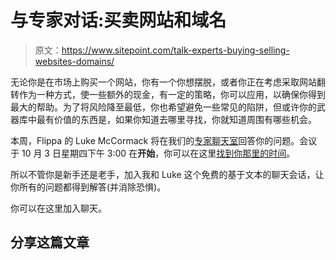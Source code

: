 # 与专家对话:买卖网站和域名

> 原文：<https://www.sitepoint.com/talk-experts-buying-selling-websites-domains/>

无论你是在市场上购买一个网站，你有一个你想摆脱，或者你正在考虑采取网站翻转作为一种方式，使一些额外的现金，有一定的策略，你可以应用，以确保你得到最大的帮助。为了将风险降至最低，你也希望避免一些常见的陷阱，但或许你的武器库中最有价值的东西是，如果你知道去哪里寻找，你就知道周围有哪些机会。

本周，Flippa 的 Luke McCormack 将在我们的[专家聊天室](https://experts.learnable.com/ "Talk with the Experts")回答你的问题。会议于 10 月 3 日星期四下午 3:00 在**开始**，你可以在这里[找到你那里的时间](http://www.timeanddate.com/worldclock/fixedtime.html?msg=Talk+Buying+%26+Selling+a+Website+with+the+Experts&iso=20131004T08&p1=152&ah=1 "Time zone converter")。

所以不管你是新手还是老手，加入我和 Luke 这个免费的基于文本的聊天会话，让你所有的问题都得到解答(并消除恐惧)。

你可以在这里加入聊天。

## 分享这篇文章